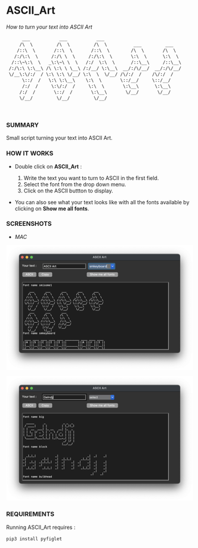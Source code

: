 # ASCII_Art
_How to turn your text into ASCII Art_

```                                                                                                                                                      
      ___           ___           ___                             
     /\  \         /\  \         /\  \          ___         ___   
    /::\  \       /::\  \       /::\  \        /\  \       /\  \  
   /:/\:\  \     /:/\ \  \     /:/\:\  \       \:\  \      \:\  \ 
  /::\~\:\  \   _\:\~\ \  \   /:/  \:\  \      /::\__\     /::\__\
 /:/\:\ \:\__\ /\ \:\ \ \__\ /:/__/ \:\__\  __/:/\/__/  __/:/\/__/
 \/__\:\/:/  / \:\ \:\ \/__/ \:\  \  \/__/ /\/:/  /    /\/:/  /   
      \::/  /   \:\ \:\__\    \:\  \       \::/__/     \::/__/    
      /:/  /     \:\/:/  /     \:\  \       \:\__\      \:\__\    
     /:/  /       \::/  /       \:\__\       \/__/       \/__/    
     \/__/         \/__/         \/__/                            

                                                                                              
```

### SUMMARY
Small script turning your text into ASCII Art. 

### HOW IT WORKS
* Double click on **ASCII_Art** :
  1. Write the text you want to turn to ASCII in the first field.
  2. Select the font from the drop down menu.
  3. Click on the ASCII buttton to display.

* You can also see what your text looks like with all the fonts available by clicking on **Show me all fonts**.

### SCREENSHOTS
* _MAC_

![Screenshot](https://github.com/gelndjj/ASCII_Art/blob/main/img/ascii_1.png)

![Screenshot](https://github.com/gelndjj/ASCII_Art/blob/main/img/ascii_2.png)

### REQUIREMENTS
Running ASCII_Art requires :

```
pip3 install pyfiglet
```
